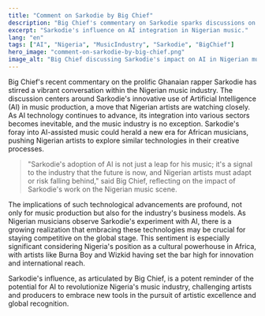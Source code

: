 ```yaml
---
title: "Comment on Sarkodie by Big Chief"
description: "Big Chief's commentary on Sarkodie sparks discussions on AI's influence in Nigeria's music industry."
excerpt: "Sarkodie's influence on AI integration in Nigerian music."
lang: "en"
tags: ["AI", "Nigeria", "MusicIndustry", "Sarkodie", "BigChief"]
hero_image: "comment-on-sarkodie-by-big-chief.png"
image_alt: "Big Chief discussing Sarkodie's impact on AI in Nigerian music"
---
```


Big Chief's recent commentary on the prolific Ghanaian rapper Sarkodie has stirred a vibrant conversation within the Nigerian music industry. The discussion centers around Sarkodie's innovative use of Artificial Intelligence (AI) in music production, a move that Nigerian artists are watching closely. As AI technology continues to advance, its integration into various sectors becomes inevitable, and the music industry is no exception. Sarkodie's foray into AI-assisted music could herald a new era for African musicians, pushing Nigerian artists to explore similar technologies in their creative processes.

> "Sarkodie's adoption of AI is not just a leap for his music; it's a signal to the industry that the future is now, and Nigerian artists must adapt or risk falling behind," said Big Chief, reflecting on the impact of Sarkodie's work on the Nigerian music scene.

The implications of such technological advancements are profound, not only for music production but also for the industry's business models. As Nigerian musicians observe Sarkodie's experiment with AI, there is a growing realization that embracing these technologies may be crucial for staying competitive on the global stage. This sentiment is especially significant considering Nigeria's position as a cultural powerhouse in Africa, with artists like Burna Boy and Wizkid having set the bar high for innovation and international reach.

Sarkodie's influence, as articulated by Big Chief, is a potent reminder of the potential for AI to revolutionize Nigeria's music industry, challenging artists and producers to embrace new tools in the pursuit of artistic excellence and global recognition.
